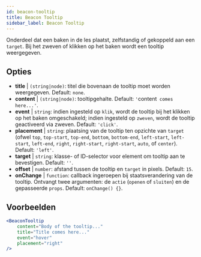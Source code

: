 ```yaml
---
id: beacon-tooltip
title: Beacon Tooltip
sidebar_label: Beacon Tooltip
---
```


Onderdeel dat een baken in de les plaatst, zelfstandig of gekoppeld aan een `target`. Bij het zweven of klikken op het baken wordt een tooltip weergegeven.

## Opties

* __title__ | `(string|node)`: titel die bovenaan de tooltip moet worden weergegeven. Default: `none`.
* __content__ | `(string|node)`: tooltipgehalte. Default: `'`content` comes here...'`.
* __event__ | `string`: indien ingesteld op `klik`, wordt de tooltip bij het klikken op het baken omgeschakeld; indien ingesteld op `zweven`, wordt de tooltip geactiveerd via zweven. Default: `'click'`.
* __placement__ | `string`: plaatsing van de tooltip ten opzichte van `target` (ofwel `top`, `top-start`, `top-end`, `bottom`, `bottom-end`, `left-start`, `left-start`, `left-end`, `right`, `right-start`, `right-start`, `auto`, of `center`). Default: `'left'`.
* __target__ | `string`: klasse- of ID-selector voor element om tooltip aan te bevestigen. Default: `''`.
* __offset__ | `number`: afstand tussen de tooltip en `target` in pixels. Default: `15`.
* __onChange__ | `function`: callback ingeroepen bij staatsverandering van de tooltip. Ontvangt twee argumenten: de `actie` (`openen` of `sluiten`) en de gepasseerde `props`. Default: `onChange() {}`.


## Voorbeelden

```jsx live
<BeaconTooltip
    content="Body of the tooltip..."
    title="Title comes here..."
    event="hover"
    placement="right"
/>
```



